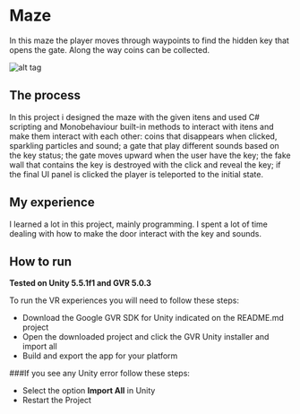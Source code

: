 # Maze

In this maze the player moves through waypoints to find the hidden key that opens the gate. Along the way coins can be collected. 

![alt tag](https://github.com/devreis/Udacity-VRDeveloper/blob/master/Maze/Screenshots/AerialFrontView.png?raw=true)

## The process

In this project i designed the maze with the given itens and used C# scripting and Monobehaviour built-in methods to interact with itens and make them interact with each other: coins that disappears when clicked, sparkling particles and sound; a gate that play different sounds based on the key status; the gate moves upward when the user have the key; the fake wall that contains the key is destroyed with the click and reveal the key; if the final UI panel is clicked the player is teleported to the initial state.

## My experience

I learned a lot in this project, mainly programming. I spent a lot of time dealing with how to make the door interact with the key and sounds.

## How to run

**Tested on Unity 5.5.1f1 and GVR 5.0.3**

To run the VR experiences you will need to follow these steps:

- Download the Google GVR SDK for Unity indicated on the README.md project 
- Open the downloaded project and click the GVR Unity installer and import all
- Build and export the app for your platform 

###If you see any Unity error follow these steps:

- Select the option **Import All** in Unity
- Restart the Project
